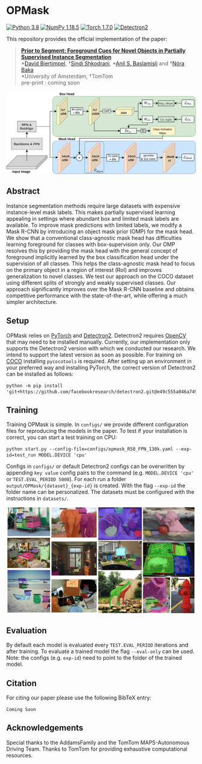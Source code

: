 # OPMask
[![Python 3.8](https://img.shields.io/badge/Python-3.8-3776AB.svg?logo=python)](https://www.python.org/) [![NumPy 1.18.5](https://img.shields.io/badge/NumPy-1.18.5-blue)](https://numpy.org/doc/1.18/)
 [![Torch 1.7.0](https://img.shields.io/badge/PyTorch-1.7.0-orange)](https://pytorch.org/) [![Detectron2](https://img.shields.io/badge/Detectron2-v0.1-orange)](https://pytorch.org/)

This repository provides the official implementation of the paper:
> **[Prior to Segment: Foreground Cues for Novel Objects in Partially Supervised Instance Segmentation](#)**<br>
> *[David Biertimpel](https://scholar.google.com/citations?user=AIu7ihgAAAAJ&hl=en), †[Sindi Shkodrani](https://scholar.google.nl/citations?user=fFVkKNgAAAAJ&hl=en), *[Anil S. Baslamisli](https://scholar.google.nl/citations?user=mc4l2J4AAAAJ&hl=en) and †[Nóra Baka](https://scholar.google.com/citations?user=ahfzQHEAAAAJ&hl=en) <br>
> *University of Amsterdam, †TomTom<br>
> pre-print : coming soon <br>

![Image](assets/images/architecture.png?raw=true)

## Abstract
Instance segmentation methods require large datasets with expensive instance-level mask labels. This makes partially supervised learning appealing in settings where abundant box and limited mask labels are available. To improve mask predictions with limited labels, we modify a Mask R-CNN by introducing an object mask prior (OMP) for the mask head. We show that a conventional class-agnostic mask head has difficulties learning foreground for classes with box-supervision only. Our OMP resolves this by providing the mask head with the general concept of foreground implicitly learned by the box classification head under the supervision of all classes. This helps the class-agnostic mask head to focus on the primary object in a region of interest (RoI) and improves generalization to novel classes. We test our approach on the COCO dataset using different splits of strongly and weakly supervised classes. Our approach significantly improves over the Mask R-CNN baseline and obtains competitive performance with the state-of-the-art, while offering a much simpler architecture. 

## Setup
OPMask relies on [PyTorch](https://pytorch.org/) and [Detectron2](https://github.com/facebookresearch/detectron2). Detectron2 requires [OpenCV](https://opencv.org/) that may need to be installed manually. 
Currently, our implementation only supports the Detectron2 version with which we conducted our research. We intend to support the latest version as soon as possible. 
For training on [COCO](https://cocodataset.org/) installing `pycocotools` is required.
After setting up an environment in your preferred way and installing PyTorch, the correct version of Detectron2 can be installed as follows:
```
python -m pip install 'git+https://github.com/facebookresearch/detectron2.git@e49c555a046a7495db58d327f34058e7dc858275'
```

## Training
Training OPMask is simple. In `configs/` we provide different configuration files for reproducing the models in the paper. To test if your installation is correct, you can start a test training on CPU:
```Train model
python start.py --config-file=configs/opmask_R50_FPN_130k.yaml --exp-id=test_run MODEL.DEVICE 'cpu'
```
Configs in `configs/` or default Detectron2 configs can be overwritten by appending `key value` config pairs to the command (e.g. `MODEL.DEVICE 'cpu'` or `TEST.EVAL_PERIOD 5000`).
For each run a folder `output/OPMask/{dataset}_{exp-id}` is created. With the flag `--exp-id` the folder name can be personalized. The datasets must be configured with the instructions in `datasets/`. 

![Image](assets/images/qualitative_overlay_voc.png?raw=true)

## Evaluation
By default each model is evaluated every `TEST.EVAL_PERIOD` iterations and after training. To evaluate a trained model the flag `--eval-only` can be used. Note: the configs (e.g. `exp-id`) need to point to the folder of the trained model.

## <a name="Citing OPMask"></a> Citation
For citing our paper please use the following BibTeX entry:
```
Coming Soon
```

## Acknowledgements
Special thanks to the AddamsFamily and the TomTom MAPS-Autonomous Driving Team. Thanks to TomTom for providing exhaustive computational resources.
